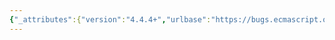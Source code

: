 ```yaml
---
{"_attributes":{"version":"4.4.4+","urlbase":"https://bugs.ecmascript.org/","maintainer":"dherman@mozilla.com"},"bug":{"bug_id":22,"creation_ts":"2011-02-18 14:03:00 -0800","short_desc":"S15.10.6_A2 asserting incorrect behavior","delta_ts":"2011-09-25 11:55:40 -0700","product":"Test262","component":"ECMA-262 Tests","version":"unspecified","rep_platform":"All","op_sys":"All","bug_status":"RESOLVED","resolution":"FIXED","bug_file_loc":"http://hg.ecmascript.org/tests/test262/rev/c6c9f7f6bc10","priority":"Normal","bug_severity":"normal","everconfirmed":true,"reporter":{"uid":"jorendorff","name":"Jason Orendorff"},"assigned_to":{"uid":"erights","name":"Mark S. Miller"},"cc":"erights","long_desc":[{"commentid":40,"comment_count":0,"who":{"uid":"jorendorff","name":"Jason Orendorff"},"bug_when":"2011-02-18 14:03:13 -0800","thetext":"S15.10.6_A2     Checking performs with toString function\nfunction testcase() {\n   RegExp.prototype.toString = Object.prototype.toString;\n   if (RegExp.prototype.toString() !== \"[object Object]\") {\n       $ERROR(\"#1: RegExp.prototype.toString =\nObject.prototype.toString; RegExp.prototype.toString() === \\\"[object\n\\\" + \\\"Object\\\" + \\\"]\\\". Actual: \" + RegExp.prototype.toString());\n   }\n}\n\nSpiderMonkey fails the test because it returns the correct answer, which is \"[object RegExp]\". (The [[Class]] of RegExp.prototype is \"RegExp\" according to ES5 section 15.10.6.)"},{"commentid":45,"comment_count":1,"who":{"uid":"dfugate","name":"Dave Fugate"},"bug_when":"2011-02-21 10:31:23 -0800","thetext":"Agree and I'll be disabling it shortly."},{"commentid":479,"comment_count":2,"who":{"uid":"erights","name":"Mark S. Miller"},"bug_when":"2011-09-25 11:55:40 -0700","thetext":"Fixed at http://hg.ecmascript.org/tests/test262/rev/c6c9f7f6bc10"}]}}
---
```

